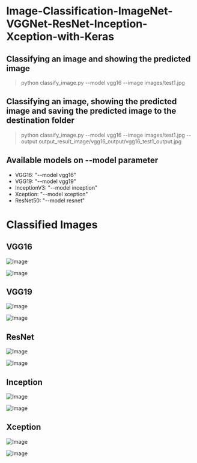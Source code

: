 # Image-Classification-ImageNet-VGGNet-ResNet-Inception-Xception-with-Keras

## Classifying an image and showing the predicted image
>python classify_image.py --model vgg16 --image images/test1.jpg 

## Classifying an image, showing the predicted image and saving the predicted image to the destination folder
>python classify_image.py --model vgg16 --image images/test1.jpg --output output_result_image/vgg16_output/vgg16_test1_output.jpg


## Available models on --model parameter
- VGG16: "--model vgg16"
- VGG19: "--model vgg19"
- InceptionV3: "--model inception"
- Xception: "--model xception"
- ResNet50: "--model resnet"


# Classified Images

## VGG16
![Image](output_result_image/vgg16_output/vgg16_test5_output.jpg)

![Image](output_result_image/vgg16_output/vgg16_test10_output.jpg)


## VGG19
![Image](output_result_image/vgg19_output/vgg19_test5_output.jpg)

![Image](output_result_image/vgg19_output/vgg19_test10_output.jpg)


## ResNet
![Image](output_result_image/resnet_output/resnet_test5_output.jpg)

![Image](output_result_image/resnet_output/resnet_test10_output.jpg)


## Inception
![Image](output_result_image/inception_output/inception_test5_output.jpg)

![Image](output_result_image/inception_output/inception_test10_output.jpg)


## Xception
![Image](output_result_image/xception_output/xception_test5_output.jpg)

![Image](output_result_image/xception_output/xception_test10_output.jpg)


